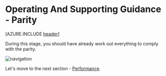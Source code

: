 <properties
	pageTitle="Global Customer Playbook operating-supporting-guidance-parity "
	description="Global Customer Playbook operating-supporting-guidance-parity"
	services="global-customer-playbook"
	documentationCenter=""
	authors="jtong"
	manager="edwinc"
	editor=""
	tags="global-customer-playbook"/>

<tags
	ms.service="global-customer-playbook"
	ms.workload=""
	ms.tgt_pltfrm=""
	ms.devlang="na"
	ms.topic="article"
	ms.date="11/21/2016"
	wacn.date="11/21/2016"
	wacn.lang=”en” 
	ms.author="jtong"/>


# Operating And Supporting Guidance - Parity

[AZURE.INCLUDE [header](../operating-supporting-guidance.md)]


During this stage, you should have already work out everything to comply with the parity.


![navigation](/solutions/global-customer/media/navigation.png)

Let's move to the next section - [Performance](/solutions/global-customer/operating-supporting/guidance/performance/).
